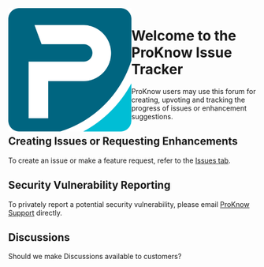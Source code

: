 <img src="./.images/pk-icon.svg" width="250" height="250" align="left">


# Welcome to the ProKnow Issue Tracker

ProKnow users may use this forum for creating, upvoting and tracking the progress of issues or enhancement suggestions.

## Creating Issues or Requesting Enhancements

To create an issue or make a feature request, refer to the [Issues tab](https://github.com/rennerg/issue-tracking-test/issues). 

## Security Vulnerability Reporting

To privately report a potential security vulnerability, please email [ProKnow Support](mailto:proknowsupport@elekta.com) directly. 

## Discussions

Should we make Discussions available to customers?
